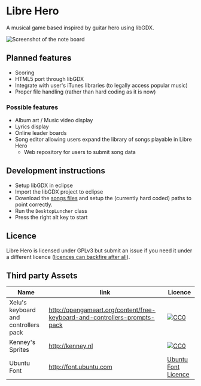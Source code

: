 Libre Hero
==========

A musical game based inspired by guitar hero using libGDX.

![Screenshot of the note board](https://raw.github.com/sramsay64/LibreHero/master/doc/images/Screenshot-1.png)

Planned features
----------------

* Scoring
* HTML5 port through libGDX
* Integrate with user's iTunes libraries (to legally access popular music)
* Proper file handling (rather than hard coding as it is now)

### Possible features ###

* Album art / Music video display
* Lyrics display
* Online leader boards
* Song editor allowing users expand the library of songs playable in Libre Hero
	* Web repository for users to submit song data

Development instructions
------------------------

* Setup libGDX in eclipse
* Import the libGDX project to eclipse
* Download the [songs files](https://github.com/sramsay64/LibreHero-Songs) and setup the (currently hard coded) paths to point correctly.
* Run the `DesktopLuncher` class
* Press the right alt key to start

Licence
-------

Libre Hero is licensed under GPLv3 but submit an issue if you need it under a different licence ([licences can backfire after all](https://dolphin-emu.org/blog/2015/05/25/relicensing-dolphin)).

Third party Assets
------------------

| Name | link | Licence |
| ---- | ---- | ------- |
| Xelu's keyboard and controllers pack | <http://opengameart.org/content/free-keyboard-and-controllers-prompts-pack> | <a href="http://creativecommons.org/publicdomain/zero/1.0/"><img src="https://i.creativecommons.org/p/zero/1.0/88x31.png" alt="CC0" title="CC0"></a>
| Kenney's Sprites | <http://kenney.nl> | <a href="http://creativecommons.org/publicdomain/zero/1.0/"><img src="https://i.creativecommons.org/p/zero/1.0/88x31.png" alt="CC0" title="CC0"></a>
| Ubuntu Font | <http://font.ubuntu.com> | [Ubuntu Font Licence](http://font.ubuntu.com/licence/) |
